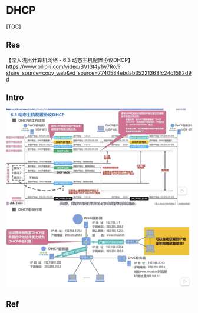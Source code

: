 # DHCP

[TOC]



## Res
【深入浅出计算机网络 - 6.3 动态主机配置协议DHCP】 https://www.bilibili.com/video/BV13t4y1w7Ro/?share_source=copy_web&vd_source=7740584ebdab35221363fc24d1582d9d


## Intro
![](../../../../../Assets/Pics/Screenshot%202023-04-01%20at%205.31.41%20PM.png)
![](../../../../../Assets/Pics/Screenshot%202023-04-01%20at%205.32.18%20PM.png)


## Ref


